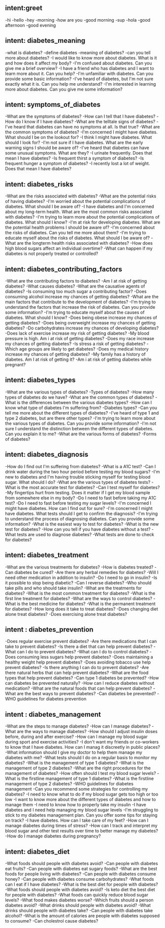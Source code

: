 ## intent:greet
-hi
-hello
-hey
-morning
-how are you
-good morning
-sup
-hola
-good afternoon
-good evening
## intent: diabetes_meaning
-what is diabetes?
-define diabetes
-meaning of diabetes?
-can you tell more about diabetes?
-I would like to know more about diabetes. What is it and how does it affect my body?
-I'm confused about diabetes. Can you give me a brief overview?
-I have a friend who has diabetes and I want to learn more about it. Can you help?
-I'm unfamiliar with diabetes. Can you provide some basic information?
-I've heard of diabetes, but I'm not sure exactly what it is. Can you help me understand?
-I'm interested in learning more about diabetes. Can you give me some information?
## intent: symptoms_of_diabetes
-What are the symptoms of diabetes?
-How can I tell that I have diabetes?
-How do I know if I have diabetes?
-What are the telltale signs of diabetes?
-I've heard that diabetes can have no symptoms at all. Is that true?
-What are the common symptoms of diabetes?
-I'm concerned I might have diabetes. What should I be on the lookout for?
-I think I might have diabetes. What should I look for?
-I'm not sure if I have diabetes. What are the early warning signs I should be aware of?
-I've heard that diabetes can have some unusual symptoms. What are they?
-I urinate frequently. Does that mean I have diabetes?
-Is frequent thirst a symptom of diabetes?
-Is frequent hunger a symptom of diabetes?
-I recently lost a lot of weight. Does that mean I have diabetes?
## intent: diabetes_risks
-What are the risks associated with diabetes?
-What are the potential risks of having diabetes?
-I'm worried about the potential complications of diabetes. What should I be aware of?
-I have diabetes and I'm concerned about my long-term health. What are the most common risks associated with diabetes?
-I'm trying to learn more about the potential complications of diabetes. What should I know?
-I'm at risk for developing diabetes. What are the potential health problems I should be aware of?
-I'm concerned about the risks of diabetes. Can you tell me more about them?
-I'm trying to educate myself about the risks of diabetes. What should I be aware of?
-What are the longterm health risks associated with diabetes?
-How does high blood sugars affect an individual overtime?
-What can happen if my diabetes is not properly treated or controlled?
## intent: diabetes_contributing_factors
-What are the contributing factors to diabetes?
-Am I at risk of getting diabetes?
-What causes diabetes?
-What are the causative agents of diabetes?
-Is consuming too much sugar a contributing factor?
-Does consuming alcohol increase my chances of getting diabetes?
-What are the main factors that contribute to the development of diabetes?
-I'm trying to understand the factors that increase the risk of diabetes. Can you provide some information?
-I'm trying to educate myself about the causes of diabetes. What should I know?
-Does being obese increase my chances of getting diabetes?
-Does being overweight increase my chances of getting diabetes?
-Do carbohydrates increase my chances of developing diabetes?
-Does lack of exercise increase my risk of getting diabetes?
-My blood pressure is high. Am i at risk of getting diabetes?
-Does my race increase my chances of getting diabetes?
-Is stress a risk of getting diabetes?
-Which age groups are likely to get diabetes?
-Does my medical history increase my chances of getting diabetes?
-My family has a history of diabetes. Am I at risk of getting it?
-Am i at risk of getting diabetes while pregnant?
## intent: diabetes_types
-What are the various types of diabetes?
-Types of diabetes?
-How many types of diabetes do we have?
-What are the common types of diabetes?
-What is the differences between the various diabetes types?
-How can I know what type of diabetes I'm suffering from?
-Diabetes types?
-Can you tell me more about the different types of diabetes?
-I've heard of type 1 and type 2 diabetes, but are there other types?
-I'm trying to learn more about the various types of diabetes. Can you provide some information?
-I'm not sure I understand the distinction between the different types of diabetes. Can you explain it to me?
-What are the various forms of diabetes?
-Forms of diabetes?
## intent: diabetes_diagnosis
-How do I find out I'm suffering from diabetes?
-What is a A1C test?
-Can I drink water during the two hour period before testing my blood sugars?
-I'm new to diabetes and I'm having trouble sticking myself for testing blood sugar. What should I do?
-What are the various types of diabetes tests?
-What is the most accurate test for diabetes?
-Can I test myself for diabetes?
-My fingertips hurt from testing. Does it matter if I get my blood sample from somewhere else in my body?
-Do I need to fast before taking my A1C test?
-Do I need to fast before testing my sugar levels?
-I'm concerned I might have diabetes. How can I find out for sure?
-I'm concerned I might have diabetes. What tests should I get to confirm the diagnosis?
-I'm trying to understand the process of diagnosing diabetes. Can you provide some information?
-What is the easiest way to test for diabetes?
-What is the new test for diabetes?
-How can you tell if you have diabetes without a test?
-What tests are used to diagnose diabetes?
-What tests are done to check for diabetes?
## intent: diabetes_treatment
-What are the various treatments for diabetes?
-How is diabetes treated?
-Can diabetes be cured?
-Are there any herbal remedies for diabetes?
-Will I need other medication in addition to insulin?
-Do I need to go in insulin?
-Is it possible to stop being diabetic?
-Can I reverse diabetes?
-Who should take pills and who should take insulin?
-What are the treatments for diabetes?
-What is the most common treatment for diabetes?
-What is the first line treatment for diabetes?
-What are the ways to control diabetes?
-What is the best medicine for diabetes?
-What is the permanent treatment for diabetes?
-How long does it take to treat diabetes?
-Does changing diet alone treat diabetes?
-Does exercising alone treat diabetes?
## intent : diabetes_prevention
-Does regular exercise prevent diabetes?
-Are there medications that I can take to prevent diabetes?
-Is there a diet that can help prevent diabetes?
-What can I do to prevent diabetes?
-What can I do to control diabetes?
-Does consuming less sugars help prevent diabetes?
-Does maintaining a healthy weight help prevent diabetes?
-Does avoiding tobacco use help prevent diabetes?
-Is there anything I can do to prevent diabetes?
-Are there natural herbs that can help prevent diabetes?
-What are the food types that help prevent diabetes?
-Can type 1 diabetes be prevented?
-How can diabetes be prevented naturally?
-How can I reduce diabetes without medication?
-What are the natural foods that can help prevent diabetes?
-What are the best ways to prevent diabetes?
-Can diabetes be prevented?
-WHO guidelines for diabetes prevention
## intent : diabetes_management
-What are the steps to manage diabetes?
-How can I manage diabetes?
-What are the ways to manage diabetes?
-How should I adjust insulin doses before, during and after exercise?
-How can I manage my blood sugar during sport and exercise activities?
-I don't want my friends or co-workers to know that I have diabetes. How can I manag it discreetly in public places?
-What information should I give my doctor to help them manage my diabetes with me?
-What tests should I do on a regular basis to monitor my diabetes?
-What is the management of type 1 diabetes?
-What is the management of type 2 diabetes?
-What are the right procedures for the management of diabetes?
-How often should I test my blood sugar levels?
-What is the firstline management of type 1 diabetes?
-What is the firstline management of type 2 diabetes?
-WHO guidelines for diabetes management
-Can you recommend some strategies for controlling my diabetes?
-I need to know what to do if my blood sugar gets too high or too low
-I want to know more about the different types of diabetes and how to manage them
-I need to know how to properly take my insulin
-I have diabetes and I need help managing my blood sugar levels
-I'm struggling to stick to my diabetes management plan. Can you offer some tips for staying on track?
-I have diabetes. How can I take care of my feet?
-How can I manage diabetes during times of stress?
-How can I track and interpret my blood sugar and other test results over time to better manage my diabetes?
-How do I manage diabetes during pregnancy?
## intent: diabetes_diet
-What foods should people with diabetes avoid?
-Can people with diabetes eat fruits?
-Can people with diabetes eat sugary foods?
-What are the best foods for people living with diabetes?
-Can people with diabetes consume honey?
-Can people with diabetes consume carbohydrates?
-What foods can I eat if I have diabetes?
-What is the best diet for people with diabetes?
-What foods should people with diabetes avoid?
-Is keto diet the best diet for people with diabetes?
-What foods can quickly reduce blood sugar levels?
-What food makes diabetes worse?
-Which fruits should a person diabetes avoid?
-What drinks should people with diabetes avoid?
-What drinks should people with diabetes take?
-Can people with diabetes take alcohol?
-What is the amount of calories are people with diabetes supposed to consume?
-Can cholestrol cause diabetes?













